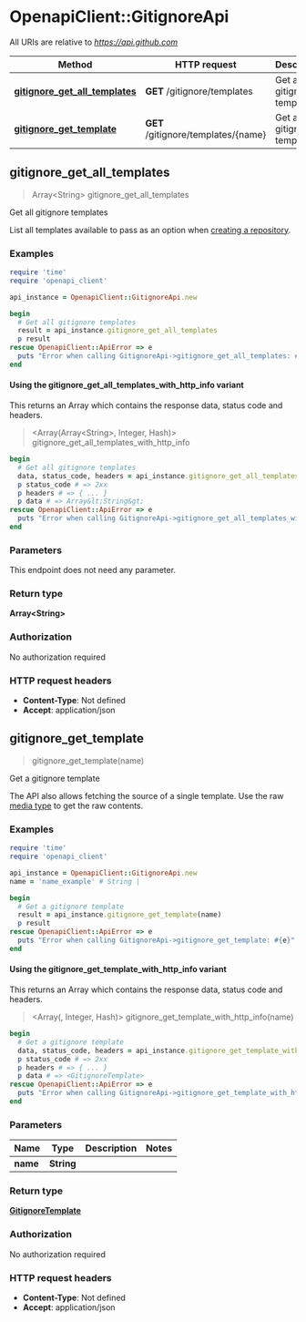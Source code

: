 # OpenapiClient::GitignoreApi

All URIs are relative to *https://api.github.com*

| Method | HTTP request | Description |
| ------ | ------------ | ----------- |
| [**gitignore_get_all_templates**](GitignoreApi.md#gitignore_get_all_templates) | **GET** /gitignore/templates | Get all gitignore templates |
| [**gitignore_get_template**](GitignoreApi.md#gitignore_get_template) | **GET** /gitignore/templates/{name} | Get a gitignore template |


## gitignore_get_all_templates

> Array&lt;String&gt; gitignore_get_all_templates

Get all gitignore templates

List all templates available to pass as an option when [creating a repository](https://docs.github.com/rest/reference/repos#create-a-repository-for-the-authenticated-user).

### Examples

```ruby
require 'time'
require 'openapi_client'

api_instance = OpenapiClient::GitignoreApi.new

begin
  # Get all gitignore templates
  result = api_instance.gitignore_get_all_templates
  p result
rescue OpenapiClient::ApiError => e
  puts "Error when calling GitignoreApi->gitignore_get_all_templates: #{e}"
end
```

#### Using the gitignore_get_all_templates_with_http_info variant

This returns an Array which contains the response data, status code and headers.

> <Array(Array&lt;String&gt;, Integer, Hash)> gitignore_get_all_templates_with_http_info

```ruby
begin
  # Get all gitignore templates
  data, status_code, headers = api_instance.gitignore_get_all_templates_with_http_info
  p status_code # => 2xx
  p headers # => { ... }
  p data # => Array&lt;String&gt;
rescue OpenapiClient::ApiError => e
  puts "Error when calling GitignoreApi->gitignore_get_all_templates_with_http_info: #{e}"
end
```

### Parameters

This endpoint does not need any parameter.

### Return type

**Array&lt;String&gt;**

### Authorization

No authorization required

### HTTP request headers

- **Content-Type**: Not defined
- **Accept**: application/json


## gitignore_get_template

> <GitignoreTemplate> gitignore_get_template(name)

Get a gitignore template

The API also allows fetching the source of a single template. Use the raw [media type](https://docs.github.com/rest/overview/media-types/) to get the raw contents.

### Examples

```ruby
require 'time'
require 'openapi_client'

api_instance = OpenapiClient::GitignoreApi.new
name = 'name_example' # String | 

begin
  # Get a gitignore template
  result = api_instance.gitignore_get_template(name)
  p result
rescue OpenapiClient::ApiError => e
  puts "Error when calling GitignoreApi->gitignore_get_template: #{e}"
end
```

#### Using the gitignore_get_template_with_http_info variant

This returns an Array which contains the response data, status code and headers.

> <Array(<GitignoreTemplate>, Integer, Hash)> gitignore_get_template_with_http_info(name)

```ruby
begin
  # Get a gitignore template
  data, status_code, headers = api_instance.gitignore_get_template_with_http_info(name)
  p status_code # => 2xx
  p headers # => { ... }
  p data # => <GitignoreTemplate>
rescue OpenapiClient::ApiError => e
  puts "Error when calling GitignoreApi->gitignore_get_template_with_http_info: #{e}"
end
```

### Parameters

| Name | Type | Description | Notes |
| ---- | ---- | ----------- | ----- |
| **name** | **String** |  |  |

### Return type

[**GitignoreTemplate**](GitignoreTemplate.md)

### Authorization

No authorization required

### HTTP request headers

- **Content-Type**: Not defined
- **Accept**: application/json

